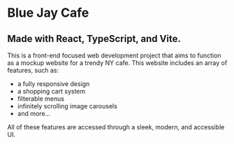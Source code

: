 # Blue Jay Cafe
## Made with React, TypeScript, and Vite.

This is a front-end focused web development project that aims to function as a mockup website for a trendy NY cafe. 
This website includes an array of features, such as:

- a fully responsive design
- a shopping cart system
- filterable menus
- infinitely scrolling image carousels
- and more...

All of these features are accessed through a sleek, modern, and accessible UI.
